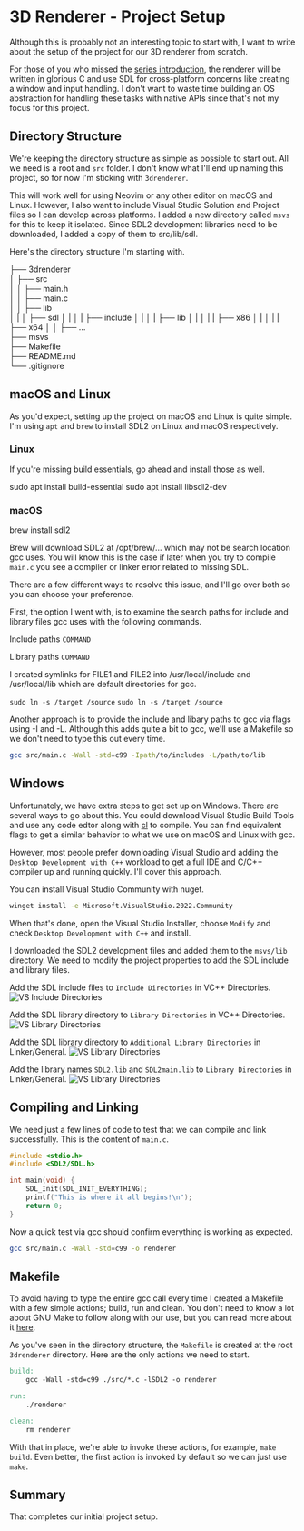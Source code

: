 # 3D Renderer - Project Setup

Although this is probably not an interesting topic to start with, I want to write about the setup of the project for our 3D renderer from scratch.

For those of you who missed the [series introduction](#), the renderer will be written in glorious C and use SDL for cross-platform concerns like creating a window and input handling. I don't want to waste time building an OS abstraction for handling these tasks with native APIs since that's not my focus for this project.

## Directory Structure
We're keeping the directory structure as simple as possible to start out. All we need is a root and `src` folder. I don't know what I'll end up naming this project, so for now I'm sticking with `3drenderer`.

This will work well for using Neovim or any other editor on macOS and Linux. However, I also want to include Visual Studio Solution and Project files so I can develop across platforms. I added a new directory called `msvs` for this to keep it isolated. Since SDL2 development libraries need to be downloaded, I added a copy of them to src/lib/sdl.

Here's the directory structure I'm starting with.

├── 3drenderer  
│   ├── src  
│   │   ├── main.h  
│   │   ├── main.c  
│   │   ├── lib  
│   |   │   ├── sdl 
│   |   │   |   ├── include 
│   |   │   |   ├── lib 
│   |   │   |   |   ├── x86 
│   |   │   |   |   ├── x64 
│   │   ├── ...  
├── msvs  
├── Makefile  
├── README.md  
└── .gitignore

## macOS and Linux
As you'd expect, setting up the project on macOS and Linux is quite simple. I'm using `apt` and `brew` to install SDL2 on Linux and macOS respectively.

### Linux
If you're missing build essentials, go ahead and install those as well.

sudo apt install build-essential
sudo apt install libsdl2-dev

### macOS
brew install sdl2

Brew will download SDL2 at /opt/brew/... which may not be search location gcc uses. You will know this is the case if later when you try to compile `main.c` you see a compiler or linker error related to missing SDL.

 There are a few different ways to resolve this issue, and I'll go over both so you can choose your preference.

First, the option I went with, is to examine the search paths for include and library files gcc uses with the following commands.
 
Include paths
 `COMMAND`

Library paths
 `COMMAND`

I created symlinks for FILE1 and FILE2 into /usr/local/include and /usr/local/lib which are default directories for gcc.

`sudo ln -s /target /source`
`sudo ln -s /target /source`

Another approach is to provide the include and libary paths to gcc via flags using -I and -L. Although this adds quite a bit to gcc, we'll use a Makefile so we don't need to type this out every time.

```bash
gcc src/main.c -Wall -std=c99 -Ipath/to/includes -L/path/to/lib
```

## Windows
Unfortunately, we have extra steps to get set up on Windows. There are several ways to go about this. You could download Visual Studio Build Tools and use any code edtor along with [cl](https://learn.microsoft.com/en-us/cpp/build/reference/compiler-command-line-syntax?view=msvc-170) to compile. You can find equivalent flags to get a similar behavior to what we use on macOS and Linux with gcc.

However, most people prefer downloading Visual Studio and adding the `Desktop Development with C++` workload to get a full IDE and C/C++ compiler up and running quickly. I'll cover this approach.

You can install Visual Studio Community with nuget.

```bash
winget install -e Microsoft.VisualStudio.2022.Community
```

When that's done, open the Visual Studio Installer, choose `Modify` and check `Desktop Development with C++` and install.

I downloaded the SDL2 development files and added them to the `msvs/lib` directory. We need to modify the project properties to add the SDL include and library files.

Add the SDL include files to `Include Directories` in VC++ Directories.
![VS Include Directories](vs-include-directories.png)

Add the SDL library directory to `Library Directories` in VC++ Directories.
![VS Library Directories](vs-lib-directories.png)

Add the SDL library directory to `Additional Library Directories` in Linker/General. 
![VS Library Directories](vs-add-lib-directories.png)

Add the library names `SDL2.lib` and `SDL2main.lib` to `Library Directories` in Linker/General. 
![VS Library Directories](vs-linker-input.png)

## Compiling and Linking
We need just a few lines of code to test that we can compile and link successfully. This is the content of `main.c`.

```c
#include <stdio.h>
#include <SDL2/SDL.h>

int main(void) {
    SDL_Init(SDL_INIT_EVERYTHING);
    printf("This is where it all begins!\n");
    return 0;
}
```

Now a quick test via gcc should confirm everything is working as expected.

```bash
gcc src/main.c -Wall -std=c99 -o renderer
```

## Makefile
To avoid having to type the entire gcc call every time I created a Makefile with a few simple actions; build, run and clean. You don't need to know a lot about GNU Make to follow along with our use, but you can read more about it [here](https://www.gnu.org/software/make/manual/make.html#Rule-Introduction).

As you've seen in the directory structure, the `Makefile` is created at the root `3drenderer` directory. Here are the only actions we need to start.

```Makefile
build:
	gcc -Wall -std=c99 ./src/*.c -lSDL2 -o renderer

run:
	./renderer

clean:
	rm renderer
```

With that in place, we're able to invoke these actions, for example, `make build`. Even better, the first action is invoked by default so we can just use `make`.

## Summary
That completes our initial project setup. 
